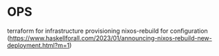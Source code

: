 # OPS

terraform for infrastructure provisioning
nixos-rebuild for configuration (https://www.haskellforall.com/2023/01/announcing-nixos-rebuild-new-deployment.html?m=1)
